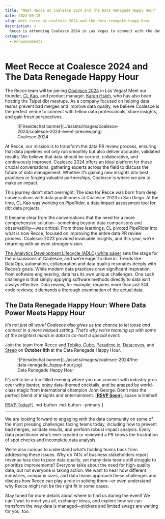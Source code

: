 ```yaml
---
title: ‘Meet Recce at Coalesce 2024 and The Data Renegade Happy Hour’
date: 2024-09-19
slug: meet-recce-at-coalesce-2024-and-the-data-renegate-happy-hour
description: >
  Recce is attending Coalesce 2024 in Las Vegas to connect with the data community and discuss solutions for data quality, impact analysis, and improving the data PR review process. We are also co-hosting the Data Renegade Happy Hour, a fun networking event with data companies like Tobiko, Cube, Paradime.io, Datacoves, and Steep.
categories:
  - Announcements
---
```

# Meet Recce at Coalesce 2024 and The Data Renegade Happy Hour
The Recce team will be joining [Coalesce 2024](https://coalesce.getdbt.com/) in Las Vegas! Meet our founder, [CL Kao](https://www.linkedin.com/in/clkao/), and product manager, [Karen Hsieh](https://www.linkedin.com/in/karenhsieh/), who has also been hosting the Taipei dbt meetups. As a company focused on helping data teams prevent bad merges and improve data quality, we believe Coalesce is the perfect venue to connect with fellow data professionals, share insights, and gain fresh perspectives.

<figure markdown="span">
  ![Firesidechat banner](../assets/images/coalesce-2024/coalesce-2024-event-preview.png)
  <figcaption>Coalesce 2024</figcaption>
</figure>

At Recce, our mission is to transform the data PR review process, ensuring that data pipelines not only run smoothly but also deliver accurate, validated results. We believe that data should be correct, collaborative, and continuously improved. Coalesce 2024 offers an ideal platform for these crucial conversations, gathering experts across the field to discuss the future of data management. Whether it’s gaining new insights into best practices or forging valuable partnerships, Coalesce is where we aim to make an impact.

<!-- more -->

This journey didn’t start overnight. The idea for Recce was born from deep conversations with data practitioners at Coalesce 2023 in San Diego. At the time, CL Kao was working on PipeRider, a data impact assessment tool for dbt data projects.

It became clear from the conversations that the need for a more comprehensive solution—something beyond data comparisons and observability—was critical. From those learnings, CL pivoted PipeRider into what is now Recce, focused on improving the entire data PR review process. Coalesce 2023 provided invaluable insights, and this year, we’re returning with an even stronger vision.

[The Analytics Development Lifecycle (ADLC) white paper](https://www.getdbt.com/resources/guides/the-analytics-development-lifecycle) sets the stage for the discussions at Coalesce, and we’re eager to dive in. Trends like DataOps, automation, collaboration and data quality resonates deeply with Recce’s goals. While modern data practices draw significant inspiration from software engineering, data has its own unique challenges. One such challenge is that simply applying software methods directly to data isn’t always effective. Data review, for example, requires more than just SQL code reviews; it demands a thorough examination of the actual data.



## The Data Renegade Happy Hour: Where Data Power Meets Happy Hour

*It’s not just all work! Coalesce also gives us the chance to let loose and connect in a more relaxed setting. That’s why we’re teaming up with some of the brightest minds in data to co-host a special event:*

Join the team from Recce and [Tobiko](https://tobikodata.com/), [Cube](https://cube.dev/), [Paradime.io](https://www.paradime.io/), [Datacoves](https://datacoves.com/), and [Steep](https://steep.app/) on **October 8th** at the Data Renegade Happy Hour.

<figure markdown="span">
  ![Firesidechat banner](../assets/images/coalesce-2024/the-data-renegade_happy-hour.jpg)
  <figcaption>Data Renegade Happy Hour</figcaption>
</figure>

It’s set to be a fun-filled evening where you can connect with industry pros over witty banter, enjoy data-themed cocktails, and be amazed by world-class magic from international champion John George.
Don’t miss the perfect blend of insights and entertainment.
 [**[RSVP Soon](https://cube.registration.goldcast.io/events/09364877-fe00-4531-8923-8d80c8614ff1?utm_source=partner&utm_medium=&UTM_Publisher=&leadsource=&utm_campaign=&campaign_code=&campaignid=&utm_content=Recce#Registration)**], space is limited!


[RSVP Today!](https://cube.registration.goldcast.io/events/09364877-fe00-4531-8923-8d80c8614ff1?utm_source=partner&utm_medium=&UTM_Publisher=&leadsource=&utm_campaign=&campaign_code=&campaignid=&utm_content=Recce#Registration){ .md-button .md-button--primary }

------
We are looking forward to engaging with the data community on some of the most pressing challenges facing teams today, including how to prevent bad merges, validate results, and perform robust impact analysis. Every data practitioner who’s ever created or reviewed a PR knows the frustration of spot checks and incomplete data analysis.

We’re also curious to understand what’s holding teams back from addressing these issues. Why do 74% of business stakeholders report revenue loss due to poor data quality, yet many data teams still struggle to prioritize improvements? Everyone talks about the need for high-quality data, but not everyone is taking action. We want to hear how different industries, company sizes, and data teams approach these challenges and discuss how Recce can play a role in solving them—or even understand why Recce might not be the right fit in some cases.

Stay tuned for more details about where to find us during the event! We can’t wait to meet you all, exchange ideas, and explore how we can transform the way data is managed—stickers and limited swags are waiting for you, too.